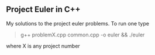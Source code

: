 ## Project Euler in C++

My solutions to the project euler problems. To run one type
> g++ problemX.cpp common.cpp -o euler && ./euler

where X is any project number
